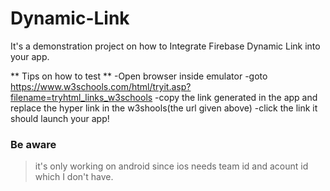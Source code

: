 # Dynamic-Link
It's a demonstration project on how to Integrate Firebase Dynamic Link into  your app.


** Tips on how to test **
-Open browser inside emulator
-goto https://www.w3schools.com/html/tryit.asp?filename=tryhtml_links_w3schools
-copy the link generated in the app and replace the hyper link in the w3shools(the url given above)
-click the link it should launch your app!


### Be aware
>it's only working on android since ios needs team id and acount id which I don't have.
